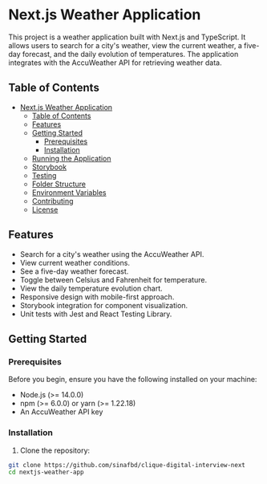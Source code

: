 # Next.js Weather Application

This project is a weather application built with Next.js and TypeScript. It allows users to search for a city's weather, view the current weather, a five-day forecast, and the daily evolution of temperatures. The application integrates with the AccuWeather API for retrieving weather data.

## Table of Contents

- [Next.js Weather Application](#nextjs-weather-application)
  - [Table of Contents](#table-of-contents)
  - [Features](#features)
  - [Getting Started](#getting-started)
    - [Prerequisites](#prerequisites)
    - [Installation](#installation)
  - [Running the Application](#running-the-application)
  - [Storybook](#storybook)
  - [Testing](#testing)
  - [Folder Structure](#folder-structure)
  - [Environment Variables](#environment-variables)
  - [Contributing](#contributing)
  - [License](#license)

## Features

- Search for a city's weather using the AccuWeather API.
- View current weather conditions.
- See a five-day weather forecast.
- Toggle between Celsius and Fahrenheit for temperature.
- View the daily temperature evolution chart.
- Responsive design with mobile-first approach.
- Storybook integration for component visualization.
- Unit tests with Jest and React Testing Library.

## Getting Started

### Prerequisites

Before you begin, ensure you have the following installed on your machine:

- Node.js (>= 14.0.0)
- npm (>= 6.0.0) or yarn (>= 1.22.18)
- An AccuWeather API key

### Installation

1. Clone the repository:

```bash
git clone https://github.com/sinafbd/clique-digital-interview-next
cd nextjs-weather-app
```
